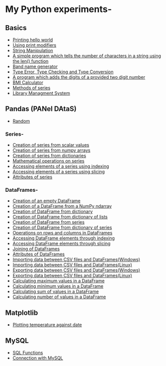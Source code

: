 # My Python experiments-

## Basics
* [Printing hello world](https://github.com/aniketrepo/python-feature-set/blob/main/com/Anike/100-days-of-coding/hello%20world.py)
* [Using print modifiers](https://github.com/aniketrepo/python-feature-set/blob/main/com/Anike/100-days-of-coding/using%20print%20modifiers.py)
* [String Manipulation](https://github.com/aniketrepo/python-feature-set/blob/main/com/Anike/100-days-of-coding/string%20manipulation.py)
* [A simple program which tells the number of characters in a string using the len() function](https://github.com/aniketrepo/python-feature-set/blob/main/com/Anike/100-days-of-coding/using%20the%20len%20function.py)
* [Band name generator](https://github.com/aniketrepo/python-feature-set/blob/main/com/Anike/100-days-of-coding/band%20name%20generator.py)
* [Type Error, Type Checking and Type Conversion](https://github.com/aniketrepo/python-feature-set/blob/main/com/Anike/100-days-of-coding/type%20error%2C%20type%20checking%20and%20type%20conversion.py)
* [A program which adds the digits of a provided two digit number](https://github.com/aniketrepo/python-feature-set/blob/main/com/Anike/100-days-of-coding/A%20program%20which%20adds%20the%20digits%20of%20a%20provided%20two%20digit%20number.py)
* [BMI Calculator](https://github.com/aniketrepo/python-feature-set/blob/main/com/Anike/100-days-of-coding/BMI%20Calculator.py)
* [Methods of series](https://github.com/aniketrepo/python-feature-set/blob/main/com/Anike/100-days-of-coding/string%20manipulation.py) 
* [Library Managment System](https://github.com/aniketrepo/python-feature-set/tree/main/com/Anike/lms)


## Pandas (PANel DAtaS)
* [Random](https://github.com/aniketrepo/python-feature-set/blob/main/com/Anike/pandas/BE.py)
### Series-
* [Creation of series from scalar values](https://github.com/aniketrepo/python-feature-set/blob/main/com/Anike/pandas/Creation%20of%20series%20from%20scalar%20values.py)
* [Creation of series from numpy arrays](https://github.com/aniketrepo/python-feature-set/blob/main/com/Anike/pandas/Creation%20of%20series%20from%20numpy%20arrays.py)
* [Creation of series from dictionaries](https://github.com/aniketrepo/python-feature-set/blob/main/com/Anike/pandas/Creation%20of%20series%20from%20dictionaries.py)
* [Mathematical operations on series](https://github.com/aniketrepo/python-feature-set/blob/main/com/Anike/pandas/Mathematical%20operations%20on%20series.py)
* [Accessing elements of a series using indexing](https://github.com/aniketrepo/python-feature-set/blob/main/com/Anike/pandas/Accessing%20elements%20of%20a%20series%20using%20indexing.py)
* [Accessing elements of a series using slicing](https://github.com/aniketrepo/python-feature-set/blob/main/com/Anike/pandas/Accessing%20elements%20of%20a%20series%20using%20slicing.py)
* [Attributes of series](https://github.com/aniketrepo/python-feature-set/blob/main/com/Anike/pandas/Attributes%20of%20series.py)
### DataFrames- 
* [Creation of an empty DataFrame](https://github.com/aniketrepo/python-feature-set/blob/main/com/Anike/pandas/Creation%20of%20an%20empty%20DataFrame.py)
* [Creation of a DataFrame from a NumPy ndarray](https://github.com/aniketrepo/python-feature-set/blob/main/com/Anike/pandas/Creation%20of%20a%20DataFrame%20from%20a%20NumPy%20ndarray.py)
* [Creation of DataFrame from dictionary](https://github.com/aniketrepo/python-feature-set/blob/main/com/Anike/pandas/Creation%20of%20DataFrame%20from%20dictionary.py)
* [Creation of DataFrame from dictionary of lists](https://github.com/aniketrepo/python-feature-set/blob/main/com/Anike/pandas/Creation%20of%20DataFrame%20from%20dictionary%20of%20lists.py)
* [Creation of DataFrame from series](https://github.com/aniketrepo/python-feature-set/blob/main/com/Anike/pandas/Creation%20of%20DataFrame%20from%20series.py)
* [Creation of DataFrame from dictionary of series](https://github.com/aniketrepo/python-feature-set/blob/main/com/Anike/pandas/Creation%20of%20DataFrame%20from%20dictionary%20of%20series.py)
* [Operations on rows and columns in DataFrames](https://github.com/aniketrepo/python-feature-set/blob/main/com/Anike/pandas/Operations%20on%20rows%20and%20columns%20in%20DataFrames.py)
* [Accessing DataFrame elements through indexing](https://github.com/aniketrepo/python-feature-set/blob/main/com/Anike/pandas/Accessing%20DataFrame%20elements%20through%20indexing.py)
* [Accessing DataFrame elements through slicing](https://github.com/aniketrepo/python-feature-set/blob/main/com/Anike/pandas/Accessing%20DataFrame%20elements%20through%20slicing.py)
* [Joining of DataFrames](https://github.com/aniketrepo/python-feature-set/blob/main/com/Anike/pandas/Joining%20of%20DataFrames.py)
* [Attributes of DataFrames](https://github.com/aniketrepo/python-feature-set/blob/main/com/Anike/pandas/Attributes%20of%20DataFrames.py)
* [Importing data between CSV files and DataFrames(Windows)](https://github.com/aniketrepo/python-feature-set/blob/main/com/Anike/pandas/Importing%20data%20between%20CSV%20files%20and%20DataFrames(Windows).py)
* [Importing data between CSV files and DataFrames(Linux)](https://github.com/aniketrepo/python-feature-set/blob/main/com/Anike/pandas/Importing%20data%20between%20CSV%20files%20and%20DataFrames(Linux).py)
* [Exporting data between CSV files and DataFrames(Windows)](https://github.com/aniketrepo/python-feature-set/blob/main/com/Anike/pandas/Exporting%20data%20between%20CSV%20files%20and%20DataFrames(Windows).py)
* [Exporting data between CSV files and DataFrames(Linux)](https://github.com/aniketrepo/python-feature-set/blob/main/com/Anike/pandas/Exporting%20data%20between%20CSV%20files%20and%20DataFrames(Linux).py)
* [Calculating maximum values in a DataFrame](https://github.com/aniketrepo/python-feature-set/blob/main/com/Anike/pandas/Calculating%20maximum%20values%20in%20a%20DataFrame.py)
* [Calculating minimum values in a DataFrame](https://github.com/aniketrepo/python-feature-set/blob/main/com/Anike/pandas/Calculating%20minimum%20values%20in%20a%20DataFrame.py)
* [Calculating sum of values in a DataFrame](https://github.com/aniketrepo/python-feature-set/blob/main/com/Anike/pandas/Calculating%20sum%20of%20values%20in%20a%20DataFrame.py)
* [Calculating number of values in a DataFrame](https://github.com/aniketrepo/python-feature-set/blob/main/com/Anike/pandas/Calculating%20number%20of%20values%20in%20a%20DataFrame.py)

## Matplotlib
* [Plotting temperature against date](https://github.com/aniketrepo/python-feature-set/blob/main/com/Anike/matplotlib/Plotting%20temperature%20against%20date.py)


## MySQL
* [SQL Functions](https://github.com/aniketrepo/python-feature-set/blob/main/com/Anike/db/sqls/sql-functions.md)
* [Connection with MySQL](https://github.com/aniketrepo/python-feature-set/blob/main/com/Anike/db/mysql/MySQLTest.py)
